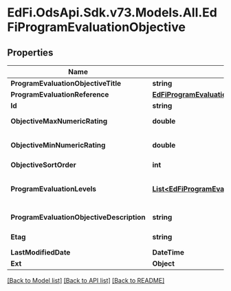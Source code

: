 # EdFi.OdsApi.Sdk.v73.Models.All.EdFiProgramEvaluationObjective

## Properties

Name | Type | Description | Notes
------------ | ------------- | ------------- | -------------
**ProgramEvaluationObjectiveTitle** | **string** | The name or title of the program evaluation objective. | 
**ProgramEvaluationReference** | [**EdFiProgramEvaluationReference**](EdFiProgramEvaluationReference.md) |  | 
**Id** | **string** |  | [optional] 
**ObjectiveMaxNumericRating** | **double** | The maximum summary numerical rating or score for the program evaluation objective. | [optional] 
**ObjectiveMinNumericRating** | **double** | The minimum summary numerical rating or score for the program evaluation objective. If omitted, assumed to be 0.0 | [optional] 
**ObjectiveSortOrder** | **int** | The sort order of this program evaluation objective. | [optional] 
**ProgramEvaluationLevels** | [**List&lt;EdFiProgramEvaluationObjectiveProgramEvaluationLevel&gt;**](EdFiProgramEvaluationObjectiveProgramEvaluationLevel.md) | An unordered collection of programEvaluationObjectiveProgramEvaluationLevels. The descriptive level(s) of ratings (cut scores) for the program evaluation objective. | [optional] 
**ProgramEvaluationObjectiveDescription** | **string** | The long description of the program evaluation objective. | [optional] 
**Etag** | **string** | A unique system-generated value that identifies the version of the resource. | [optional] 
**LastModifiedDate** | **DateTime** | The date and time the resource was last modified. | [optional] 
**Ext** | **Object** | Extensions to the ProgramEvaluationObjective entity. | [optional] 

[[Back to Model list]](../../README.md#documentation-for-models) [[Back to API list]](../../README.md#documentation-for-api-endpoints) [[Back to README]](../../README.md)

